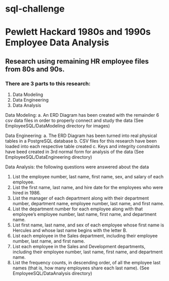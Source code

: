 # sql-challenge

# Pewlett Hackard 1980s and 1990s Employee Data Analysis

## Research using remaining HR employee files from 80s and 90s.

### There are 3 parts to this research:

1. Data Modeling
3. Data Engineering
4. Data Analysis


Data Modeling:
  a. An ERD Diagram has been created with the remainder 6 csv data files in order to properly connect and study the data
(See EmployeeSQL/DataModeling directory for images)
  
Data Engineering:
  a. The ERD Diagram has been turned into real physical tables in a PostgreSQL database
  b. CSV files for this research have been loaded into each respective table created
  c. Keys and integrity constraints have beed created in 3rd normal form for analysis of the data
(See EmployeeSQL/DataEngineering directory)
  
Data Analysis:  the following questions were answered about the data
  1. List the employee number, last name, first name, sex, and salary of each employee.
  2. List the first name, last name, and hire date for the employees who were hired in 1986.
  3. List the manager of each department along with their department number, department name, employee number, last name, and first name.
  4. List the department number for each employee along with that employee’s employee number, last name, first name, and department name.
  5. List first name, last name, and sex of each employee whose first name is Hercules and whose last name begins with the letter B.
  6. List each employee in the Sales department, including their employee number, last name, and first name.
  7. List each employee in the Sales and Development departments, including their employee number, last name, first name, and department name.
  8. List the frequency counts, in descending order, of all the employee last names (that is, how many employees share each last name).
(See EmployeeSQL/DataAnalysis directory)
